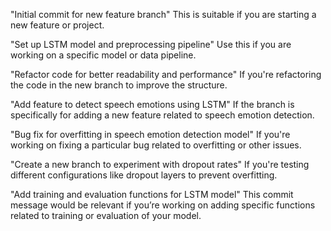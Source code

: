 "Initial commit for new feature branch"
This is suitable if you are starting a new feature or project.

"Set up LSTM model and preprocessing pipeline"
Use this if you are working on a specific model or data pipeline.

"Refactor code for better readability and performance"
If you're refactoring the code in the new branch to improve the structure.

"Add feature to detect speech emotions using LSTM"
If the branch is specifically for adding a new feature related to speech emotion detection.

"Bug fix for overfitting in speech emotion detection model"
If you're working on fixing a particular bug related to overfitting or other issues.

"Create a new branch to experiment with dropout rates"
If you're testing different configurations like dropout layers to prevent overfitting.

"Add training and evaluation functions for LSTM model"
This commit message would be relevant if you’re working on adding specific functions related to training or evaluation of your model.
<!---
MuhammadZain942/MuhammadZain942 is a ✨ special ✨ repository because its `README.md` (this file) appears on your GitHub profile.
You can click the Preview link to take a look at your changes.
--->
